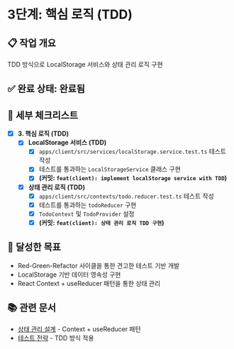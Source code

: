 # 3단계: 핵심 로직 (TDD)

## 📋 작업 개요
TDD 방식으로 LocalStorage 서비스와 상태 관리 로직 구현

## ✅ 완료 상태: **완료됨**

## 📝 세부 체크리스트

-   [x] **3. 핵심 로직 (TDD)**
    -   [x] **LocalStorage 서비스 (TDD)**
        -   [x] `apps/client/src/services/localStorage.service.test.ts` 테스트 작성
        -   [x] 테스트를 통과하는 `LocalStorageService` 클래스 구현
        -   [x] **(커밋: `feat(client): implement localStorage service with TDD`)**
    -   [x] **상태 관리 로직 (TDD)**
        -   [x] `apps/client/src/contexts/todo.reducer.test.ts` 테스트 작성
        -   [x] 테스트를 통과하는 `todoReducer` 구현
        -   [x] `TodoContext` 및 `TodoProvider` 설정
        -   [x] **(커밋: `feat(client): 상태 관리 로직 TDD 구현`)**

## 🎯 달성한 목표
- Red-Green-Refactor 사이클을 통한 견고한 테스트 기반 개발
- LocalStorage 기반 데이터 영속성 구현
- React Context + useReducer 패턴을 통한 상태 관리

## 📚 관련 문서
- [상태 관리 설계](../design/05-state-management.md) - Context + useReducer 패턴
- [테스트 전략](../design/10-testing.md) - TDD 방식 적용